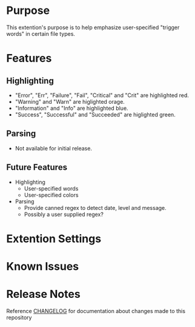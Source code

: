 # Purpose
This extention's purpose is to help emphasize user-specified "trigger words" in certain file types.

# Features
## Highlighting
- "Error", "Err", "Failure", "Fail", "Critical" and "Crit" are highlighted red.
- "Warning" and "Warn" are higlighted orage.
- "Information" and "Info" are highlighted blue.
- "Success", "Successful" and "Succeeded" are higlighted green.
## Parsing
- Not available for initial release.
## Future Features
- Highlighting
	- User-specified words
	- User-specified colors
- Parsing
	- Provide canned regex to detect date, level and message.
	- Possibly a user supplied regex?

# Extention Settings

# Known Issues

# Release Notes
Reference [CHANGELOG](https://github.com/mpearon/PUB-vsce.show-TriggerWords/blob/master/CHANGELOG.md) for documentation about changes made to this repository